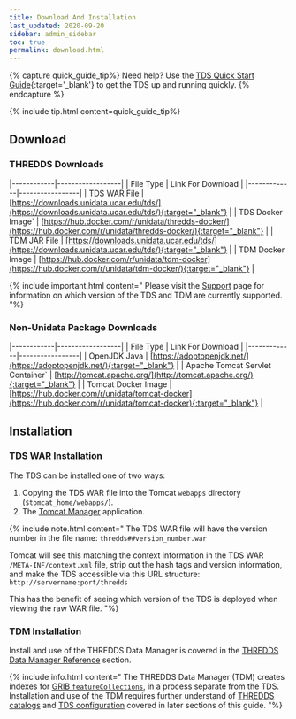 ```yaml
---
title: Download And Installation
last_updated: 2020-09-20
sidebar: admin_sidebar
toc: true
permalink: download.html
---
```


{% capture quick_guide_tip%}
Need help?
Use the [TDS Quick Start Guide](https://docs.unidata.ucar.edu/tds/{{site.docset_version}}/quickstart/){:target='_blank'} to get the TDS up and running quickly.
{% endcapture %}

{% include tip.html content=quick_guide_tip%}

## Download

### THREDDS Downloads

|------------|------------------|
| File Type | Link For Download |
|-------------|-----------------|
| TDS WAR File | [https://downloads.unidata.ucar.edu/tds/](https://downloads.unidata.ucar.edu/tds/){:target="_blank"} |
| TDS Docker Image` | [https://hub.docker.com/r/unidata/thredds-docker/](https://hub.docker.com/r/unidata/thredds-docker/){:target="_blank"} |
| TDM JAR File | [https://downloads.unidata.ucar.edu/tds/](https://downloads.unidata.ucar.edu/tds/){:target="_blank"} |
| TDM Docker Image | [https://hub.docker.com/r/unidata/tdm-docker](https://hub.docker.com/r/unidata/tdm-docker/){:target="_blank"} |

{% include important.html content="
Please visit the [Support](support.html) page for information on which version of the TDS and TDM are currently supported.
"%}

### Non-Unidata Package Downloads

|------------|------------------|
| File Type | Link For Download |
|-------------|-----------------|
| OpenJDK Java | [https://adoptopenjdk.net/](https://adoptopenjdk.net/){:target="_blank"} |
| Apache Tomcat Servlet Container` | [http://tomcat.apache.org/](http://tomcat.apache.org/){:target="_blank"} |
| Tomcat Docker Image | [https://hub.docker.com/r/unidata/tomcat-docker](https://hub.docker.com/r/unidata/tomcat-docker){:target="_blank"} |

## Installation

### TDS WAR Installation

The TDS can be installed one of two ways:

1. Copying the TDS WAR file into the Tomcat `webapps` directory (`$tomcat_home/webapps/`).
2. The [Tomcat Manager](tomcat_manager_app.html) application.

{% include note.html content="
The TDS WAR file will have the version number in the file name: `thredds##version_number.war`   
   
Tomcat will see this matching the context information in the TDS WAR `/META-INF/context.xml` file, strip out the hash tags and version information, and make the TDS accessible via this URL structure: `http://servername:port/thredds`     
    
This has the benefit of seeing which version of the TDS is deployed when viewing the raw WAR file.
"%}


### TDM Installation

Install and use of the THREDDS Data Manager is covered in the [THREDDS Data Manager Reference](tdm_ref.html) section.

{% include info.html content="
The THREDDS Data Manager (TDM) creates indexes for [GRIB `featureCollections`](grib_feature_collections_ref.html), in a process separate from the TDS.
Installation and use of the TDM requires further understand of [THREDDS catalogs](catalog_primer.html) and [TDS configuration](basic_tds_configuration.html) covered in later sections of this guide.
"%}
 

